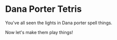 Dana Porter Tetris
==================

You've all seen the lights in Dana porter spell things.

Now let's make them play things!

